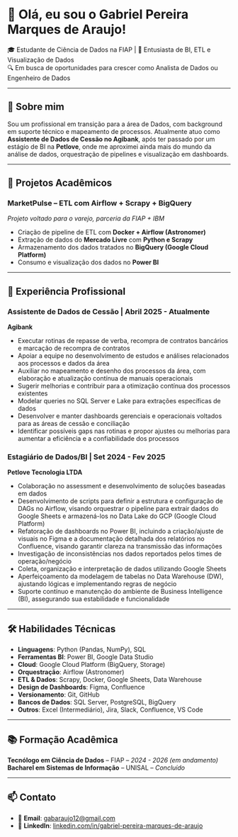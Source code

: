 # 👋 Olá, eu sou o Gabriel Pereira Marques de Araujo!

🎓 Estudante de Ciência de Dados na FIAP | 🧠 Entusiasta de BI, ETL e Visualização de Dados  
🔍 Em busca de oportunidades para crescer como Analista de Dados ou Engenheiro de Dados

---

## 🚀 Sobre mim

Sou um profissional em transição para a área de Dados, com background em suporte técnico e mapeamento de processos. Atualmente atuo como **Assistente de Dados de Cessão no Agibank**, após ter passado por um estágio de BI na **Petlove**, onde me aproximei ainda mais do mundo da análise de dados, orquestração de pipelines e visualização em dashboards.

---

## 🧪 Projetos Acadêmicos

### **MarketPulse – ETL com Airflow + Scrapy + BigQuery**  
*Projeto voltado para o varejo, parceria da FIAP + IBM*  
- Criação de pipeline de ETL com **Docker + Airflow (Astronomer)**  
- Extração de dados do **Mercado Livre** com **Python e Scrapy**  
- Armazenamento dos dados tratados no **BigQuery (Google Cloud Platform)**
- Consumo e visualização dos dados no **Power BI**

---

## 💼 Experiência Profissional

### **Assistente de Dados de Cessão | Abril 2025 - Atualmente**  
**Agibank**  
- Executar rotinas de repasse de verba, recompra de contratos bancários e marcação de recompra de contratos  
- Apoiar a equipe no desenvolvimento de estudos e análises relacionados aos processos e dados da área  
- Auxiliar no mapeamento e desenho dos processos da área, com elaboração e atualização contínua de manuais operacionais  
- Sugerir melhorias e contribuir para a otimização contínua dos processos existentes  
- Modelar queries no SQL Server e Lake para extrações específicas de dados  
- Desenvolver e manter dashboards gerenciais e operacionais voltados para as áreas de cessão e conciliação  
- Identificar possíveis gaps nas rotinas e propor ajustes ou melhorias para aumentar a eficiência e a confiabilidade dos processos  

### **Estagiário de Dados/BI | Set 2024 - Fev 2025**  
**Petlove Tecnologia LTDA**  
- Colaboração no assessment e desenvolvimento de soluções baseadas em dados  
- Desenvolvimento de scripts para definir a estrutura e configuração de DAGs no Airflow, visando orquestrar o pipeline para extrair dados do Google Sheets e armazená-los no Data Lake do GCP (Google Cloud Platform)  
- Refatoração de dashboards no Power BI, incluindo a criação/ajuste de visuais no Figma e a documentação detalhada dos relatórios no Confluence, visando garantir clareza na transmissão das informações  
- Investigação de inconsistências nos dados reportados pelos times de operação/negócio  
- Coleta, organização e interpretação de dados utilizando Google Sheets  
- Aperfeiçoamento da modelagem de tabelas no Data Warehouse (DW), ajustando lógicas e implementando regras de negócio  
- Suporte contínuo e manutenção do ambiente de Business Intelligence (BI), assegurando sua estabilidade e funcionalidade  

---

## 🛠️ Habilidades Técnicas

- **Linguagens**: Python (Pandas, NumPy), SQL  
- **Ferramentas BI**: Power BI, Google Data Studio  
- **Cloud**: Google Cloud Platform (BigQuery, Storage)  
- **Orquestração**: Airflow (Astronomer)  
- **ETL & Dados**: Scrapy, Docker, Google Sheets, Data Warehouse  
- **Design de Dashboards**: Figma, Confluence  
- **Versionamento**: Git, GitHub  
- **Bancos de Dados**: SQL Server, PostgreSQL, BigQuery  
- **Outros**: Excel (Intermediário), Jira, Slack, Confluence, VS Code  

---

## 📚 Formação Acadêmica

**Tecnólogo em Ciência de Dados** – FIAP – *2024 - 2026 (em andamento)*  
**Bacharel em Sistemas de Informação** – UNISAL – *Concluído*

---

## 📫 Contato

- 📧 **Email**: gabaraujo12@gmail.com  
- 💼 **LinkedIn**: [linkedin.com/in/gabriel-pereira-marques-de-araujo](https://www.linkedin.com/in/gabrielpereiramarques/)
